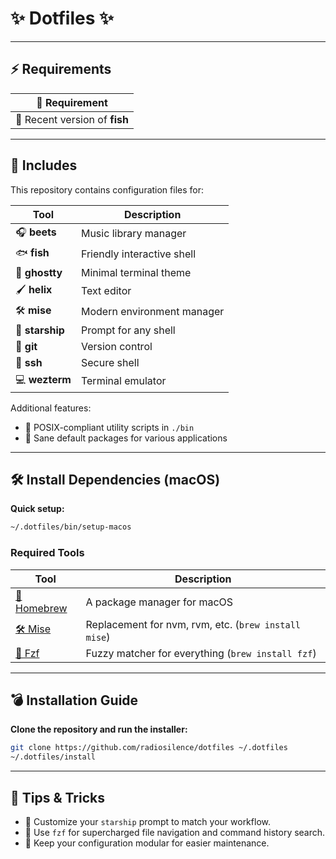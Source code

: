 # ✨ Dotfiles ✨

---

## ⚡ Requirements

| 📝 Requirement                |
| ----------------------------- |
| 📄 Recent version of **fish** |

---

## 📂 Includes

This repository contains configuration files for:

| Tool            | Description                |
| --------------- | -------------------------- |
| 🎧 **beets**    | Music library manager      |
| 🐟 **fish**     | Friendly interactive shell |
| 👻 **ghostty**  | Minimal terminal theme     |
| 🖌️ **helix**    | Text editor                |
| 🛠️ **mise**     | Modern environment manager |
| 🚀 **starship** | Prompt for any shell       |
| 🔧 **git**      | Version control            |
| 🔐 **ssh**      | Secure shell               |
| 💻 **wezterm**  | Terminal emulator          |

Additional features:

- 💾 POSIX-compliant utility scripts in `./bin`
- 🔄 Sane default packages for various applications

---

## 🛠️ Install Dependencies (macOS)

**Quick setup:**

```sh
~/.dotfiles/bin/setup-macos
```

### Required Tools

| Tool                                      | Description                                          |
| ----------------------------------------- | ---------------------------------------------------- |
| [🍺 Homebrew](https://brew.sh/)           | A package manager for macOS                          |
| [🛠️ Mise](https://mise.jdx.dev)           | Replacement for nvm, rvm, etc. (`brew install mise`) |
| [👀 Fzf](https://github.com/junegunn/fzf) | Fuzzy matcher for everything (`brew install fzf`)    |

---

## 💣 Installation Guide

**Clone the repository and run the installer:**

```sh
git clone https://github.com/radiosilence/dotfiles ~/.dotfiles
~/.dotfiles/install
```

---

## 🌟 Tips & Tricks

- 🎯 Customize your `starship` prompt to match your workflow.
- 🚦 Use `fzf` for supercharged file navigation and command history search.
- 🧩 Keep your configuration modular for easier maintenance.
